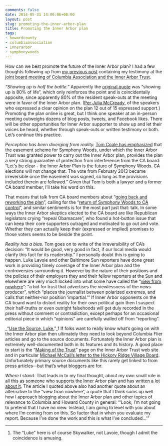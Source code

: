 ```yaml
---
comments: false
date: 2014-05-31 14:00:06+00:00
layout: post
slug: promoting-the-inner-arbor-plan
title: Promoting the Inner Arbor plan
tags:
- howardcounty
- columbiaassociation
- innerarbor
- symphonywoods
---
```


How can we best promote the future of the Inner Arbor plan? I had a few thoughts following up from [my previous post](/2014/05/29/on-the-inner-arbor-plan-listen-to-the-people-not-the-protestors/) containing my testimony at the [joint board meeting of Columbia Association and the Inner Arbor Trust](http://www.baltimoresun.com/news/maryland/howard/columbia/ph-ho-cf-glances-inner-arbor-0605-20140529,0,1940221.story).

_“Showing up is half the battle.”_ Apparently the [original quote](http://wiki.answers.com/Q/Who_said_showing_up_is_half_the_battle) was “showing up is 80% of life”, which only reinforces the point and is coincidentally apposite, since apparently 80% of the resident speak-outs at the meeting were in favor of the Inner Arbor plan. ([Per Julia McCready](http://villagegreentownsquared.blogspot.com/2014/05/let-do-numbers.html), of the speakers who expressed a clear opinion on the plan 12 out of 15 expressed support.) Promoting the plan online is great, but I think one speaker at an in-person meeting outweighs dozens of blog posts, tweets, and Facebook likes. There will be other opportunities for Inner Arbor supporter to show up and let their voices be heard, whether through speak-outs or written testimony or both. Let’s continue this practice.

_Perception has been diverging from reality._ [Tom Coale has emphasized](http://www.hocorising.com/2014/05/the-encouragement-of-good-things.html) that the easement scheme for Symphony Woods, under which the Inner Arbor Trust was granted power to carry out the Inner Arbor plan, provides the plan a very strong guarantee of protection from interference from the CA board: “Let's be clear - the Inner Arbor Plan is the future of Symphony Woods.  CA elections will not change that.  The vote from February 2013 became irreversible once the easement was signed, so long as the provisions included therein are followed.” Given that Tom is both a lawyer and a former CA board member, I’ll take his word on this.

That means that talk from CA board members about “[going back and reworking the plan](http://articles.baltimoresun.com/2014-05-01/news/ph-ho-cf-elections-20140426_1_cynthia-coyle-columbia-council-gregg-schwind)”, calling for the “[return of Symphony Woods to CA control](http://articles.baltimoresun.com/2014-04-17/news/ph-ho-cf-ca-elections-klein-0417-20140416_1_ca-board-columbia-association-board-columbia-council)”, and similar sentiments is for the most part just that: talk. In some ways the Inner Arbor skeptics elected to the CA board are like Republican legislators crying “repeal Obamacare”, who found a hot-button issue that can keep their core supporters outraged and motivated to go out and vote. Whether they can actually keep their (expressed or implied) promises to those voters seems to be beside the point.

_Reality has a bias._ Tom goes on to write of the irreversibility of CA’s decision: “It would be good, very good in fact, if our local media would clarify this fact for its readership.” I personally doubt this is going to happen. Luke Lavoie and other Baltimore Sun reporters have done great work in providing timely coverage of the Inner Arbor plan and the controversies surrounding it. However by the nature of their positions and the policies of their employers they and their fellow reporters at the Sun and elsewhere are very much locked into what some have called the “[view from nowhere](http://pressthink.org/2010/11/the-view-from-nowhere-questions-and-answers/)”: “a bid for trust that advertises the viewlessness of the news producer”, which “places the journalist between polarized extremes, and calls that neither-nor position ‘impartial.’” If Inner Arbor opponents on the CA board want to distort reality for their own political gain then I suspect their half-truths or even outright falsehoods will get duly recorded in the press without comment or contradiction, except perhaps for an occasional editorial piece in which “opinions” are carefully walled off from “reporting”.

_“[Use the Source, Luke.](http://encyclopedia2.thefreedictionary.com/Use+the+Source+Luke)”_1 If folks want to really know what’s going on with the Inner Arbor plan then ultimately they need to look beyond Columbia Flier articles and go to the source documents. Fortunately the Inner Arbor plan is extremely well-documented both in its features and its history. A good place to start is the “[Making of the Trust](http://inartrust.org/the-making-of-the-trust/)” page on the Inner Arbor Trust web site and in particular [Michael McCall’s letter to the Hickory Ridge Village Board](http://hickoryridgevillage.wordpress.com/2014/05/27/clearing-up-misconceptions-about-the-inner-arbor-trust/). Unfortunately primary source documents like this rarely get linked to from press articles--but that’s what bloggers are for.

_Where I stand._ That leads in to my final thought, about my own small role in all this as someone who supports the Inner Arbor plan and has [written a lot about it](/tag/innerarbor/). The article I quoted above also had another quote about an alternative to the “view from nowhere”, a quote that I think sums up well how I approach blogging about the Inner Arbor plan and other topics of relevance to Columbia and Howard County in general: “‘Look, I’m not going to pretend that I have no view. Instead, I am going to level with you about where I’m coming from on this. So factor that in when you evaluate my report. Because I’ve done the work and this is what I’ve concluded…’”



* * *



1. The “Luke” here is of course Skywalker, not Lavoie, though I admit the coincidence is amusing.
